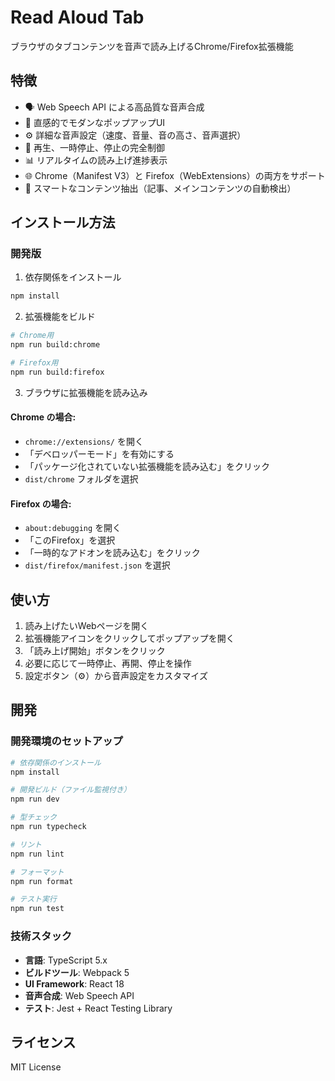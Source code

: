 # Read Aloud Tab

ブラウザのタブコンテンツを音声で読み上げるChrome/Firefox拡張機能

## 特徴

- 🗣️ Web Speech API による高品質な音声合成
- 📱 直感的でモダンなポップアップUI
- ⚙️ 詳細な音声設定（速度、音量、音の高さ、音声選択）
- 🔄 再生、一時停止、停止の完全制御
- 📊 リアルタイムの読み上げ進捗表示
- 🌐 Chrome（Manifest V3）と Firefox（WebExtensions）の両方をサポート
- 🎯 スマートなコンテンツ抽出（記事、メインコンテンツの自動検出）

## インストール方法

### 開発版

1. 依存関係をインストール
```bash
npm install
```

2. 拡張機能をビルド
```bash
# Chrome用
npm run build:chrome

# Firefox用
npm run build:firefox
```

3. ブラウザに拡張機能を読み込み

#### Chrome の場合:
- `chrome://extensions/` を開く
- 「デベロッパーモード」を有効にする
- 「パッケージ化されていない拡張機能を読み込む」をクリック
- `dist/chrome` フォルダを選択

#### Firefox の場合:
- `about:debugging` を開く
- 「このFirefox」を選択
- 「一時的なアドオンを読み込む」をクリック
- `dist/firefox/manifest.json` を選択

## 使い方

1. 読み上げたいWebページを開く
2. 拡張機能アイコンをクリックしてポップアップを開く
3. 「読み上げ開始」ボタンをクリック
4. 必要に応じて一時停止、再開、停止を操作
5. 設定ボタン（⚙️）から音声設定をカスタマイズ

## 開発

### 開発環境のセットアップ

```bash
# 依存関係のインストール
npm install

# 開発ビルド（ファイル監視付き）
npm run dev

# 型チェック
npm run typecheck

# リント
npm run lint

# フォーマット
npm run format

# テスト実行
npm run test
```

### 技術スタック

- **言語**: TypeScript 5.x
- **ビルドツール**: Webpack 5
- **UI Framework**: React 18
- **音声合成**: Web Speech API
- **テスト**: Jest + React Testing Library

## ライセンス

MIT License